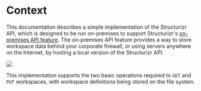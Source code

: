 # Context

This documentation describes a simple implementation of the Structurizr API, which is designed to be run on-premises to support Structurizr's [on-premises API feature](https://structurizr.com/help/on-premises-api). The on-premises API feature provides a way to store workspace data behind your corporate firewall, or using servers anywhere on the Internet, by hosting a local version of the Structurizr API.

![](embed:Context)

This implementation supports the two basic operations required to ```GET``` and ```PUT``` workspaces, with workspace definitions being stored on the file system.